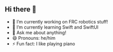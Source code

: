 ## Hi there 👋

<!--
**ToothbrushB/ToothbrushB** is a ✨ _special_ ✨ repository because its `README.md` (this file) appears on your GitHub profile.

Here are some ideas to get you started:

- 🔭 I’m currently working on ...
- 🌱 I’m currently learning ...
- 👯 I’m looking to collaborate on ...
- 🤔 I’m looking for help with ...
- 💬 Ask me about ...
- 📫 How to reach me: ...
- 😄 Pronouns: ...
- ⚡ Fun fact: ...
-->

- 🔭 I’m currently working on FRC robotics stuff!
- 🌱 I’m currently learning Swift and SwiftUI
- 💬 Ask me about anything!
- 😄 Pronouns: he/him
- ⚡ Fun fact: I like playing piano
